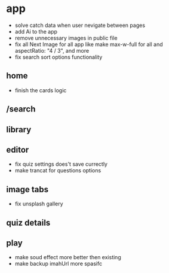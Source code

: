 # app

- solve catch data when user nevigate between pages
- add Ai to the app
- remove unnecessary images in public file
- fix all Next Image for all app like make max-w-full for all and aspectRatio: "4 / 3", and more
- fix search sort options functionality

## home

- finish the cards logic

## /search

## library

## editor

- fix quiz settings does't save currectly
- make trancat for questions options

## image tabs

- fix unsplash gallery

## quiz details

## play

- make soud effect more better then existing
- make backup imahUrl more spasifc
